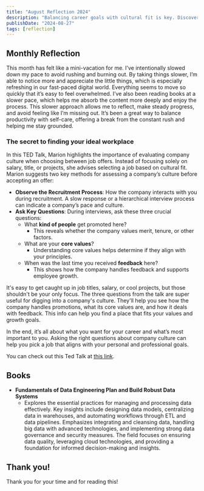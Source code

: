 ```yaml
---
title: "August Reflection 2024"
description: "Balancing career goals with cultural fit is key. Discover how to assess company culture with Marion's TED Talk on finding your ideal workplace."
publishDate: "2024-08-27"
tags: [reflection]
---
```


## Monthly Reflection

This month has felt like a mini-vacation for me. I’ve intentionally slowed down my pace to avoid rushing and burning out. By taking things slower, I’m able to notice more and appreciate the little things, which is especially refreshing in our fast-paced digital world. Everything seems to move so quickly that it’s easy to feel overwhelmed. I’ve also been reading books at a slower pace, which helps me absorb the content more deeply and enjoy the process. This slower approach allows me to reflect, make steady progress, and avoid feeling like I’m missing out. It’s been a great way to balance productivity with self-care, offering a break from the constant rush and helping me stay grounded.

### The secret to finding your ideal workplace

In this TED Talk, Marion highlights the importance of evaluating company culture when choosing between job offers. Instead of focusing solely on salary, title, or projects, she advises selecting a job based on cultural fit. Marion suggests two key methods for assessing a company’s culture before accepting an offer:

- **Observe the Recruitment Process**: How the company interacts with you during recruitment. A slow response or a hierarchical interview process can indicate a company’s pace and culture.
- **Ask Key Questions**: During interviews, ask these three crucial questions:
    - What **kind of people** get promoted here? 
      - This reveals whether the company values merit, tenure, or other factors.
    - What are your **core values**? 
      - Understanding core values helps determine if they align with your principles.
    - When was the last time you received **feedback** here? 
      - This shows how the company handles feedback and supports employee growth.

It's easy to get caught up in job titles, salary, or cool projects, but those shouldn't be your only focus. The three questions from the talk are super useful for digging into a company's culture. They'll help you see how the company handles promotions, what its core values are, and how it deals with feedback. This info can help you find a place that fits your values and growth goals.

In the end, it’s all about what you want for your career and what’s most important to you. Asking the right questions about company culture can help you pick a job that aligns with your personal and professional goals.

You can check out this Ted Talk at [this link](https://www.ted.com/talks/marion_campan_the_secret_to_finding_your_ideal_workplace?subtitle=en).

## Books

- **Fundamentals of Data Engineering Plan and Build Robust Data Systems**
    - Explores the essential practices for managing and processing data effectively. Key insights include designing data models, centralizing data in warehouses, and automating workflows through ETL and data pipelines. Emphasizes integrating and cleansing data, handling big data with advanced technologies, and implementing strong data governance and security measures. The field focuses on ensuring data quality, leveraging cloud technologies, and providing a foundation for informed decision-making and insights.

## Thank you!

Thank you for your time and for reading this!